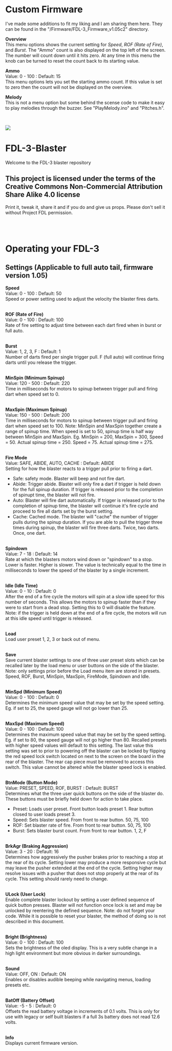 # Custom Firmware

I've made some additions to fit my liking and I am sharing them here. They can be found in the "/Firmware/FDL-3_Firmware_v1.05c2" directory.

**Overview**<br/>
This menu options shows the current setting for *Speed*, *ROF (Rate of Fire)*, and *Burst*. The "Ammo" count is also displayed on the top left of the screen. The number will count down until it hits zero. At any time in this menu the knob can be turned to reset the count back to its starting value.

**Ammo**<br/>
Value: 0 - 100 : Default: 15<br/>
This menu options lets you set the starting ammo count. If this value is set to zero then the count will not be displayed on the overview.

**Melody**<br/>
This is not a menu option but some behind the scense code to make it easy to play melodies through the buzzer. See "PlayMelody.ino" and "Pitches.h".

<br/>

[![](http://webapp.projectfdl.com/img/FDL%20Logo%20Tiny.png)](https://www.projectfdl.com)
  
# FDL-3-Blaster

Welcome to the FDL-3 blaster repository


## This project is licensed under the terms of the Creative Commons Non-Commercial Attribution Share Alike 4.0 license
Print it, tweak it, share it and if you do and give us props. Please don't sell it without Project FDL permission.

<br>
<br>

# Operating your FDL-3

  

## Settings (Applicable to full auto tail, firmware version 1.05)

  

**Speed**<br>
Value: 0 - 100 : Default: 50<br>
Speed or power setting used to adjust the velocity the blaster fires darts.<br><br>

**ROF (Rate of Fire)**<br>
Value: 0 - 100 : Default: 100<br>
Rate of fire setting to adjust time between each dart fired when in burst or full auto.<br><br>

**Burst**<br>
Value: 1, 2, 3, F : Default: 1<br>
Number of darts fired per single trigger pull. F (full auto) will continue firing darts until you release the trigger.<br><br>

**MinSpin (Minimum Spinup)**<br>
Value: 120 - 500 : Default: 220<br>
Time in milliseconds for motors to spinup between trigger pull and firing dart when speed set to 0.<br><br>

**MaxSpin (Maximum Spinup)**<br>
Value: 150 - 500 : Default: 200<br>
Time in milliseconds for motors to spinup between trigger pull and firing dart when speed set to 100.
Note: MinSpin and MaxSpin together create a range of spinup time. When speed is set to 50, spinup time is half way between MinSpin and MaxSpin. Eg. MinSpin = 200, MaxSpin = 300, Speed = 50. Actual spinup time = 250. Speed = 75. Actual spinup time = 275.<br><br>

**Fire Mode**<br>
Value: SAFE, ABIDE, AUTO, CACHE : Default: ABIDE<br>
Setting for how the blaster reacts to a trigger pull prior to firing a dart.<br>
- Safe: safety mode. Blaster will beep and not fire dart.
- Abide: Trigger abide. Blaster will only fire a dart if trigger is held down for the full spinup duration. If trigger is released prior to the completion of spinupt time, the blaster will not fire.
- Auto: Blaster will fire dart automatically. If trigger is released prior to the completion of spinup time, the blaster will continue it's fire cycle and proceed to fire all darts set by the burst setting.
- Cache: Cached mode. The blaster will "cache" the number of trigger pulls during the spinup duration. If you are able to pull the trigger three times during spinup, the blaster will fire three darts. Twice, two darts. Once, one dart.<br><br>

**Spindown**<br>
Value: 7 - 18 : Default: 14<br>
Rate at which the blasters motors wind down or "spindown" to a stop. Lower is faster. Higher is slower. The value is technically equal to the time in milliseconds to lower the speed of the blaster by a single increment.<br><br>

**Idle (Idle Time)**<br>
Value: 0 - 10 : Default: 0<br>
After the end of a fire cycle the motors will spin at a slow idle speed for this number of seconds. This allows the motors to spinup faster than if they were to start from a dead stop. Setting this to 0 will disable the feature. Note: if the trigger is held down at the end of a fire cycle, the motors will run at this idle speed until trigger is released.<br><br>

**Load**<br>
Load user preset 1, 2, 3 or back out of menu.<br><br>

**Save**<br>
Save current blaster settings to one of three user preset slots which can be recalled later by the load menu or user buttons on the side of the blaster. Note: only settings prior before the Load menu item are stored in presets. Speed, ROF, Burst, MinSpin, MaxSpin, FireMode, Spindown and Idle.<br><br>

**MinSpd (Minimum Speed)**<br>
Value: 0 - 100 : Default: 0<br>
Determines the minimum speed value that may be set by the speed setting. Eg. if set to 25, the speed gauge will not go lower than 25.<br><br>

**MaxSpd (Maximum Speed)**<br>
Value: 0 - 100 : Default: 100<br>
Determines the maximum speed value that may be set by the speed setting. Eg. if set to 80, the speed gauge will not go higher than 80. Recalled presets with higher speed values will default to this setting. The last value this setting was set to prior to powering off the blaster can be locked by flipping the red speed lock switch located on next to the screen on the board in the rear of the blaster. The rear cap piece must be removed to access this switch. This value cannot be altered while the blaster speed lock is enabled.<br><br>

**BtnMode (Button Mode)**<br>
Value: PRESET, SPEED, ROF, BURST : Default: BURST<br>
Determines what the three user quick buttons on the side of the blaster do. These buttons must be briefly held down for action to take place.<br>
- Preset: Loads user preset. Front button loads preset 1. Rear button closed to user loads preset 3.
- Speed: Sets blaster speed. From front to rear button. 50, 75, 100
- ROF: Set blaster rate of fire. From front to rear button. 50, 75, 100
- Burst: Sets blaster burst count. From front to rear button. 1, 2, F<br><br>

**BrkAgr (Braking Aggression)**<br>
Value: 3 - 20 : Default: 16<br>
Determines how aggressively the pusher brakes prior to reaching a stop at the rear of its cycle. Setting lower may produce a more responsive cycle but may leave the pusher extended at the end of the cycle. Setting higher may resolve issues with a pusher that does not stop properly at the rear of its cycle. This setting should rarely need to change.<br><br>

**ULock (User Lock)**<br>
Enable complete blaster lockout by setting a user defined sequence of quick button presses. Blaster will not function once lock is set and may be unlocked by reentering the defined sequence. Note: do not forget your code. While it is possible to reset your blaster, the method of doing so is not described in this document.<br><br>

**Bright (Brightness)**<br>
Value: 0 - 100 : Default: 100<br>
Sets the brightness of the oled display. This is a very subtle change in a high light environment but more obvious in darker surroundings.<br><br>

**Sound**<br>
Value: OFF, ON : Default: ON<br>
Enables or disables audible beeping while navigating menus, loading presets etc.<br><br>

**BatOff (Battery Offset)**<br>
Value: -5 - 5 : Default: 0<br>
Offsets the read battery voltage in increments of 0.1 volts. This is only for use with legacy or self built blasters if a full 3s battery does not read 12.6 volts.<br><br>

**Info**<br>
Displays current firmware version.<br><br>

